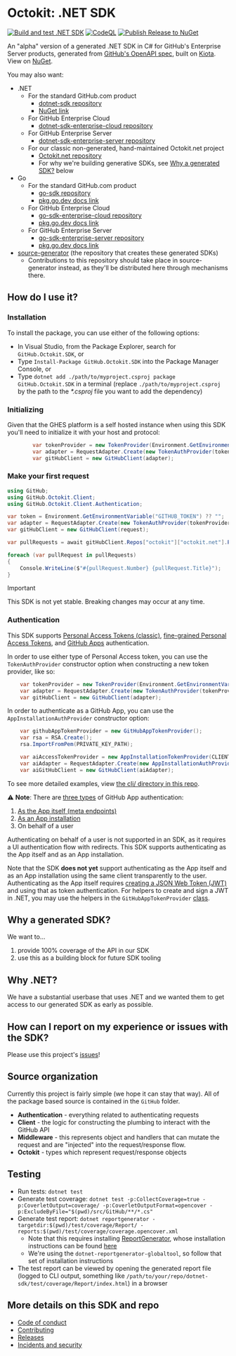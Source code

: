 # Octokit: .NET SDK

[![Build and test .NET SDK](https://github.com/octokit/dotnet-sdk/actions/workflows/build.yml/badge.svg)](https://github.com/octokit/dotnet-sdk/actions/workflows/build.yml) [![CodeQL](https://github.com/octokit/dotnet-sdk/actions/workflows/github-code-scanning/codeql/badge.svg)](https://github.com/octokit/dotnet-sdk/actions/workflows/github-code-scanning/codeql) [![Publish Release to NuGet](https://github.com/octokit/dotnet-sdk/actions/workflows/publish.yml/badge.svg)](https://github.com/octokit/dotnet-sdk/actions/workflows/publish.yml)

An "alpha" version of a generated .NET SDK in C# for GitHub's Enterprise Server products, generated from [GitHub's OpenAPI spec](https://github.com/github/rest-api-description), built on [Kiota](https://github.com/microsoft/kiota). View on [NuGet](https://www.nuget.org/packages/GitHub.Octokit.SDK/).

You may also want:

- .NET
	- For the standard GitHub.com product
		- [dotnet-sdk repository](https://github.com/octokit/dotnet-sdk)
		- [NuGet link](https://www.nuget.org/packages/GitHub.Octokit.SDK)
	- For GitHub Enterprise Cloud
		- [dotnet-sdk-enterprise-cloud repository](https://github.com/octokit/dotnet-sdk-enterprise-cloud)
	- For GitHub Enterprise Server
		- [dotnet-sdk-enterprise-server repository](https://github.com/octokit/dotnet-sdk-enterprise-server)
	- For our classic non-generated, hand-maintained Octokit.net project
		- [Octokit.net repository](https://github.com/octokit/octokit.net)
		- For why we're building generative SDKs, see [Why a generated SDK?](#why-a-generated-sdk) below
- Go
	- For the standard GitHub.com product
		- [go-sdk repository](https://github.com/octokit/go-sdk)
		- [pkg.go.dev docs link](https://pkg.go.dev/github.com/octokit/go-sdk)
	- For GitHub Enterprise Cloud
		- [go-sdk-enterprise-cloud repository](https://github.com/octokit/go-sdk-enterprise-cloud)
		- [pkg.go.dev docs link](https://pkg.go.dev/github.com/octokit/go-sdk-enterprise-cloud)
	- For GitHub Enterprise Server
		- [go-sdk-enterprise-server repository](https://github.com/octokit/go-sdk-enterprise-server)
		- [pkg.go.dev docs link](https://pkg.go.dev/github.com/octokit/go-sdk-enterprise-server)
- [source-generator](https://github.com/octokit/source-generator) (the repository that creates these generated SDKs)
	- Contributions to this repository should take place in source-generator instead, as they'll be distributed here through mechanisms there.

## How do I use it?

### Installation

To install the package, you can use either of the following options:

- In Visual Studio, from the Package Explorer, search for `GitHub.Octokit.SDK`, or
- Type `Install-Package GitHub.Octokit.SDK` into the Package Manager Console, or
- Type `dotnet add ./path/to/myproject.csproj package GitHub.Octokit.SDK` in a terminal (replace `./path/to/myproject.csproj` by the path to the _*.csproj_ file you want to add the dependency)


### Initializing

Given that the GHES platform is a self hosted instance when using this SDK you'll need to initialize it with your host and protocol:

```csharp
        var tokenProvider = new TokenProvider(Environment.GetEnvironmentVariable("GITHUB_TOKEN") ?? "");
        var adapter = RequestAdapter.Create(new TokenAuthProvider(tokenProvider), "https://hosted.instance");
        var gitHubClient = new GitHubClient(adapter);
```

### Make your first request

```csharp
using GitHub;
using GitHub.Octokit.Client;
using GitHub.Octokit.Client.Authentication;

var token = Environment.GetEnvironmentVariable("GITHUB_TOKEN") ?? "";
var adapter = RequestAdapter.Create(new TokenAuthProvider(tokenProvider), "https://hosted.instance");
var gitHubClient = new GitHubClient(request);

var pullRequests = await gitHubClient.Repos["octokit"]["octokit.net"].Pulls.GetAsync();

foreach (var pullRequest in pullRequests)
{
    Console.WriteLine($"#{pullRequest.Number} {pullRequest.Title}");
}
```

> [!IMPORTANT]
> This SDK is not yet stable. Breaking changes may occur at any time.

### Authentication

This SDK supports [Personal Access Tokens (classic)](https://docs.github.com/en/authentication/keeping-your-account-and-data-secure/managing-your-personal-access-tokens#personal-access-tokens-classic), [fine-grained Personal Access Tokens](https://docs.github.com/en/authentication/keeping-your-account-and-data-secure/managing-your-personal-access-tokens#fine-grained-personal-access-tokens), and [GitHub Apps](https://docs.github.com/en/apps/creating-github-apps/authenticating-with-a-github-app/about-authentication-with-a-github-app) authentication.

In order to use either type of Personal Access token, you can use the `TokenAuthProvider` constructor option when constructing a new token provider, like so:

```csharp
    var tokenProvider = new TokenProvider(Environment.GetEnvironmentVariable("GITHUB_TOKEN") ?? "");
    var adapter = RequestAdapter.Create(new TokenAuthProvider(tokenProvider));
    var gitHubClient = new GitHubClient(adapter);
```

In order to authenticate as a GitHub App, you can use the `AppInstallationAuthProvider` constructor option:

```csharp
    var githubAppTokenProvider = new GitHubAppTokenProvider();
    var rsa = RSA.Create();
    rsa.ImportFromPem(PRIVATE_KEY_PATH);

    var aiAccessTokenProvider = new AppInstallationTokenProvider(CLIENT_ID, rsa, INSTALLATION_ID, githubAppTokenProvider);
    var aiAdapter = RequestAdapter.Create(new AppInstallationAuthProvider(aiAccessTokenProvider));
    var aiGitHubClient = new GitHubClient(aiAdapter);
```

To see more detailed examples, view [the cli/ directory in this repo](cli/).

⚠️ **Note**: There are [three types](https://docs.github.com/en/apps/creating-github-apps/authenticating-with-a-github-app/about-authentication-with-a-github-app) of GitHub App authentication:
1. [As the App itself (meta endpoints)](https://docs.github.com/en/rest/apps/apps?apiVersion=2022-11-28)
1. [As an App installation](https://docs.github.com/en/rest/authentication/endpoints-available-for-github-app-installation-access-tokens?apiVersion=2022-11-28)
1. On behalf of a user

Authenticating on behalf of a user is not supported in an SDK, as it requires a UI authentication flow with redirects. This SDK supports authenticating as the App itself and as an App installation.

Note that the SDK **does not yet** support authenticating as the App itself and as an App installation using the same client transparently to the user. Authenticating as the App itself requires [creating a JSON Web Token (JWT)](https://docs.github.com/en/apps/creating-github-apps/authenticating-with-a-github-app/generating-a-json-web-token-jwt-for-a-github-app) and using that as token authentication. For helpers to create and sign a JWT in .NET, you may use the helpers in the `GitHubAppTokenProvider` [class](src/Client/Authentication/GitHubAppTokenProvider.cs).

## Why a generated SDK?

We want to...
1.  provide 100% coverage of the API in our SDK
1.  use this as a building block for future SDK tooling

## Why .NET?

We have a substantial userbase that uses .NET and we wanted them to get access to our generated SDK as early as possible.

## How can I report on my experience or issues with the SDK?

Please use this project's [issues](https://github.com/octokit/dotnet-sdk/issues)!

## Source organization

Currently this project is fairly simple (we hope it can stay that way).  All of the package based source is contained in the `GitHub` folder.

 - **Authentication** - everything related to authenticating requests
 - **Client** - the logic for constructing the plumbing to interact with the GitHub API
 - **Middleware** - this represents object and handlers that can mutate the request and are "injected" into the request/response flow.
 - **Octokit** - types which represent request/response objects

## Testing

- Run tests: `dotnet test`
- Generate test coverage: `dotnet test -p:CollectCoverage=true -p:CoverletOutput=coverage/ -p:CoverletOutputFormat=opencover -p:ExcludeByFile="$(pwd)/src/GitHub/**/*.cs"`
- Generate test report: `dotnet reportgenerator -targetdir:$(pwd)/test/coverage/Report/ -reports:$(pwd)/test/coverage/coverage.opencover.xml`
    - Note that this requires installing [ReportGenerator](https://github.com/danielpalme/ReportGenerator), whose installation instructions can be found [here](https://github.com/danielpalme/ReportGenerator?tab=readme-ov-file#install-the-package-matching-your-platform-and-needs)
    - We're using the `dotnet-reportgenerator-globaltool`, so follow that set of installation instructions
- The test report can be viewed by opening the generated report file (logged to CLI output, something like `/path/to/your/repo/dotnet-sdk/test/coverage/Report/index.html`) in a browser

## More details on this SDK and repo

- [Code of conduct](Docs/CODE_OF_CONDUCT.md)
- [Contributing](Docs/CONTRIBUTING.md)
- [Releases](Docs/RELEASES.md)
- [Incidents and security](Docs/SECURITY.md)
